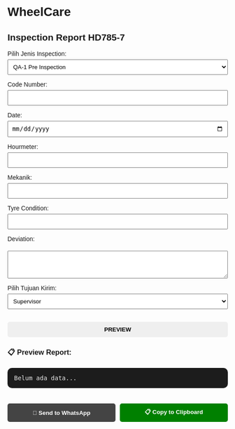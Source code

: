 # WheelCare
<!DOCTYPE html>
<html lang="en">
<head>
  <meta charset="UTF-8">
  <title>Inspection Report</title>
  <style>
    body { font-family: Arial, sans-serif; margin: 20px; }
    label { display: block; margin-top: 10px; }
    select, input, button, textarea {
      padding: 8px; margin-top: 5px; width: 100%; box-sizing: border-box;
    }
    button { 
      margin-top: 15px; 
      padding: 10px; 
      border-radius: 5px; 
      border: none; 
      font-weight: bold; 
      cursor: pointer; 
    }
    .wa { background: #444; color: white; }
    .copy { background: green; color: white; }
    #preview { 
      white-space: pre-wrap; 
      background: #1c1c1c; 
      color: #e6e6e6; 
      padding: 15px; 
      border-radius: 10px; 
      margin-top: 20px; 
      font-family: monospace;
    }
    .actions { margin-top: 20px; display: flex; gap: 10px; }
  </style>
</head>
<body>
  <h2>Inspection Report HD785-7</h2>

  <label>Pilih Jenis Inspection:</label>
  <select id="jenisQA">
    <option value="QA-1 Pre Inspection">QA-1 Pre Inspection</option>
    <option value="QA-7 Final Inspection">QA-7 Final Inspection</option>
  </select>

  <label>Code Number:</label>
  <input type="text" id="codeNumber">

  <label>Date:</label>
  <input type="date" id="date">

  <label>Hourmeter:</label>
  <input type="text" id="hourMeter">

  <label>Mekanik:</label>
  <input type="text" id="mekanik">

  <label>Tyre Condition:</label>
  <input type="text" id="tyre">

  <label>Deviation:</label>
  <textarea id="deviation" rows="3"></textarea>

  <label>Pilih Tujuan Kirim:</label>
  <select id="tujuan">
    <option value="6281234567890">Supervisor</option>
    <option value="6289876543210">Admin Group</option>
    <option value="6281122334455">Personal Lain</option>
  </select>

  <button onclick="previewReport()">PREVIEW</button>

  <h3>📋 Preview Report:</h3>
  <div id="preview">Belum ada data...</div>

  <div class="actions">
    <button class="wa" onclick="sendReport()">📲 Send to WhatsApp</button>
    <button class="copy" onclick="copyReport()">📋 Copy to Clipboard</button>
  </div>

  <script>
    let pesan = "";
    function previewReport() {
      let jenisQA = document.getElementById("jenisQA").value;
      let codeNumber = document.getElementById("codeNumber").value;
      let date = document.getElementById("date").value;
      let hourMeter = document.getElementById("hourMeter").value;
      let mekanik = document.getElementById("mekanik").value;
      let tyre = document.getElementById("tyre").value;
      let deviation = document.getElementById("deviation").value;

      pesan =
`*${jenisQA}*

📅 Tgl : ${date}
👷 Mekanik : ${mekanik}

🚗 CN : ${codeNumber}
⌛ HM : ${hourMeter}

🩸 *Oil Level* 🩸
Engine oil level : ✅
Transmission oil level : ✅
Hydraulic oil level : ✅

⚙ *Engine Area* ⚙
Belt tension : ✅
Engine oil leakage : ✅
Common Rail Connector : ✅
Injector Tube : ✅

*Tyre condition :* ${tyre}

*Deviation :*
${deviation}`;

      document.getElementById("preview").innerText = pesan;
    }

    function sendReport() {
      let tujuan = document.getElementById("tujuan").value;
      if (!pesan) {
        alert("Klik PREVIEW dulu sebelum kirim WA!");
        return;
      }
      let url = "https://wa.me/" + tujuan + "?text=" + encodeURIComponent(pesan);
      window.open(url, "_blank");
    }

    function copyReport() {
      if (!pesan) {
        alert("Klik PREVIEW dulu untuk generate pesan!");
        return;
      }
      navigator.clipboard.writeText(pesan).then(() => {
        alert("✅ Pesan sudah disalin, tinggal paste ke WhatsApp!");
      });
    }
  </script>
</body>
</html>
